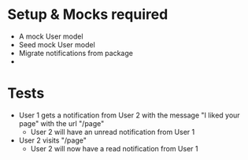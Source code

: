 # Setup & Mocks required

- A mock User model
- Seed mock User model
- Migrate notifications from package
- 

# Tests

- User 1 gets a notification from User 2 with the message "I liked your page" with the url "/page"
    + User 2 will have an unread notification from User 1
- User 2 visits "/page"
    + User 2 will now have a read notification from User 1

